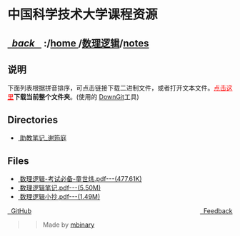 
<!--
<head>
    <meta http-equiv="content-type" content="text/html; charset=utf-8">
    <title> 中国科学技术大学课程资源</title>
</head>
-->
# 中国科学技术大学课程资源

<div>
  <h2>
    <a href="../index.html">&nbsp;&nbsp;<i class="fa fa-level-up">back </i>&nbsp;&nbsp;</a>
    :/<a href="../../index.html">home <i class="fa fa-home"></i></a>/<a href="../index.html">数理逻辑</a>/<a href="index.html">notes</a>
  </h2>
</div>

## 说明
下面列表根据拼音排序，可点击链接下载二进制文件，或者打开文本文件。<a href="http://downgit.zhoudaxiaa.com/#/home?url=https://github.com/USTC-Resource/USTC-Course/tree/master/数理逻辑/notes" style="color:red">点击这里</a>**下载当前整个文件夹**。(使用的 [DownGit](downgit.zhoudaxiaa.com)工具)

## Directories
<ul><li><a href="助教笔记_谢筠庭/index.html"><i class="fa fa-folder"></i>&nbsp;助教笔记_谢筠庭</a></li></ul>

## Files
<ul><li><a href="https://raw.githubusercontent.com/USTC-Resource/USTC-Course/master/数理逻辑/notes/数理逻辑-考试必备-童世炜.pdf"><i class="fa fa-file-pdf-o"></i>&nbsp;数理逻辑-考试必备-童世炜.pdf---(477.61K)</a></li>
<li><a href="https://raw.githubusercontent.com/USTC-Resource/USTC-Course/master/数理逻辑/notes/数理逻辑笔记.pdf"><i class="fa fa-file-pdf-o"></i>&nbsp;数理逻辑笔记.pdf---(5.50M)</a></li>
<li><a href="https://raw.githubusercontent.com/USTC-Resource/USTC-Course/master/数理逻辑/notes/数理逻辑小抄.pdf"><i class="fa fa-file-pdf-o"></i>&nbsp;数理逻辑小抄.pdf---(1.49M)</a></li></ul>

<div style="text-decration:underline;display:inline">
  <a href="https://github.com/USTC-Resource/USTC-Course.git" target="_blank" rel="external"><i class="fa fa-github"></i>&nbsp; GitHub</a>
  <a href="mailto:&#122;huheqin1@gmail?subject=反馈与建议" style="float:right" target="_blank" rel="external"><i class="fa fa-envelope"></i>&nbsp; Feedback</a>
</div>

>>Made by [mbinary](https://mbinary.xyz)


